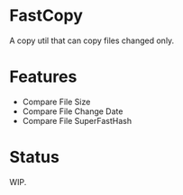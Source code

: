 # FastCopy

A copy util that can copy files changed only.

# Features

- Compare File Size
- Compare File Change Date
- Compare File SuperFastHash

# Status

WIP.
